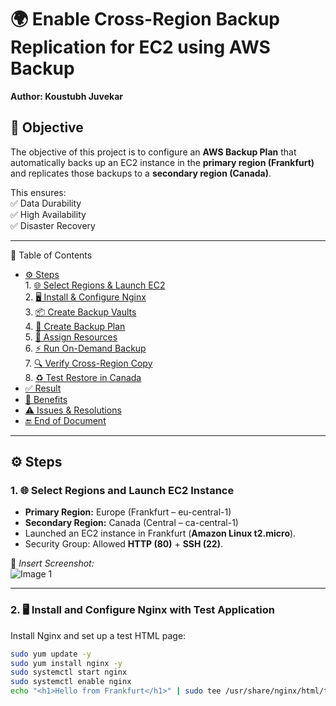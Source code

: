 # 🌍 Enable Cross-Region Backup Replication for EC2 using AWS Backup

**Author: Koustubh Juvekar**
## 🎯 Objective  
The objective of this project is to configure an **AWS Backup Plan** that automatically backs up an EC2 instance in the **primary region (Frankfurt)** and replicates those backups to a **secondary region (Canada)**.  

This ensures:  
✅ Data Durability  
✅ High Availability  
✅ Disaster Recovery  

---

📑 Table of Contents
- [⚙️ Steps](#️-steps)  
      1. [🌐 Select Regions & Launch EC2](#1-select-regions-and-launch-ec2-instance)  
      2. [🖥️ Install & Configure Nginx](#2-install-and-configure-nginx-with-test-application)  
      3. [📦 Create Backup Vaults](#3-create-backup-vaults)  
      4. [📝 Create Backup Plan](#4-create-backup-plan)  
      5. [🔗 Assign Resources](#5-assign-resources)  
      6. [⚡ Run On-Demand Backup](#6-run-on-demand-backup)  
      7. [🔍 Verify Cross-Region Copy](#7-verify-cross-region-copy)  
      8. [♻️ Test Restore in Canada](#8-test-restore-in-canada)  
- [✅ Result](#-result)  
- [🌟 Benefits](#-benefits-of-cross-region-backup-replication)  
- [⚠️ Issues & Resolutions](#️-issues-encountered-and-resolutions)  
- [🔚 End of Document](#-end-of-document)  

---

## ⚙️ Steps  

### 1. 🌐 Select Regions and Launch EC2 Instance
- **Primary Region:** Europe (Frankfurt – eu-central-1)  
- **Secondary Region:** Canada (Central – ca-central-1)  
- Launched an EC2 instance in Frankfurt (**Amazon Linux t2.micro**).  
- Security Group: Allowed **HTTP (80)** + **SSH (22)**.  

📸 *Insert Screenshot:*  
![Image 1](path/to/image1.png)  

---

### 2. 🖥️ Install and Configure Nginx with Test Application
Install Nginx and set up a test HTML page:  
```bash
sudo yum update -y
sudo yum install nginx -y
sudo systemctl start nginx
sudo systemctl enable nginx
echo "<h1>Hello from Frankfurt</h1>" | sudo tee /usr/share/nginx/html/test.html


